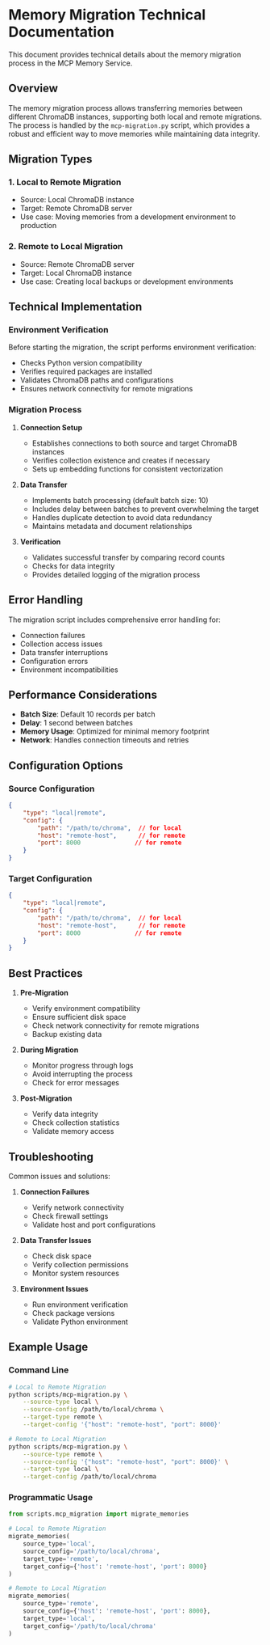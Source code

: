 # Memory Migration Technical Documentation

This document provides technical details about the memory migration process in the MCP Memory Service.

## Overview

The memory migration process allows transferring memories between different ChromaDB instances, supporting both local and remote migrations. The process is handled by the `mcp-migration.py` script, which provides a robust and efficient way to move memories while maintaining data integrity.

## Migration Types

### 1. Local to Remote Migration
- Source: Local ChromaDB instance
- Target: Remote ChromaDB server
- Use case: Moving memories from a development environment to production

### 2. Remote to Local Migration
- Source: Remote ChromaDB server
- Target: Local ChromaDB instance
- Use case: Creating local backups or development environments

## Technical Implementation

### Environment Verification
Before starting the migration, the script performs environment verification:
- Checks Python version compatibility
- Verifies required packages are installed
- Validates ChromaDB paths and configurations
- Ensures network connectivity for remote migrations

### Migration Process
1. **Connection Setup**
   - Establishes connections to both source and target ChromaDB instances
   - Verifies collection existence and creates if necessary
   - Sets up embedding functions for consistent vectorization

2. **Data Transfer**
   - Implements batch processing (default batch size: 10)
   - Includes delay between batches to prevent overwhelming the target
   - Handles duplicate detection to avoid data redundancy
   - Maintains metadata and document relationships

3. **Verification**
   - Validates successful transfer by comparing record counts
   - Checks for data integrity
   - Provides detailed logging of the migration process

## Error Handling

The migration script includes comprehensive error handling for:
- Connection failures
- Collection access issues
- Data transfer interruptions
- Configuration errors
- Environment incompatibilities

## Performance Considerations

- **Batch Size**: Default 10 records per batch
- **Delay**: 1 second between batches
- **Memory Usage**: Optimized for minimal memory footprint
- **Network**: Handles connection timeouts and retries

## Configuration Options

### Source Configuration
```json
{
    "type": "local|remote",
    "config": {
        "path": "/path/to/chroma",  // for local
        "host": "remote-host",      // for remote
        "port": 8000               // for remote
    }
}
```

### Target Configuration
```json
{
    "type": "local|remote",
    "config": {
        "path": "/path/to/chroma",  // for local
        "host": "remote-host",      // for remote
        "port": 8000               // for remote
    }
}
```

## Best Practices

1. **Pre-Migration**
   - Verify environment compatibility
   - Ensure sufficient disk space
   - Check network connectivity for remote migrations
   - Backup existing data

2. **During Migration**
   - Monitor progress through logs
   - Avoid interrupting the process
   - Check for error messages

3. **Post-Migration**
   - Verify data integrity
   - Check collection statistics
   - Validate memory access

## Troubleshooting

Common issues and solutions:

1. **Connection Failures**
   - Verify network connectivity
   - Check firewall settings
   - Validate host and port configurations

2. **Data Transfer Issues**
   - Check disk space
   - Verify collection permissions
   - Monitor system resources

3. **Environment Issues**
   - Run environment verification
   - Check package versions
   - Validate Python environment

## Example Usage

### Command Line
```bash
# Local to Remote Migration
python scripts/mcp-migration.py \
    --source-type local \
    --source-config /path/to/local/chroma \
    --target-type remote \
    --target-config '{"host": "remote-host", "port": 8000}'

# Remote to Local Migration
python scripts/mcp-migration.py \
    --source-type remote \
    --source-config '{"host": "remote-host", "port": 8000}' \
    --target-type local \
    --target-config /path/to/local/chroma
```

### Programmatic Usage
```python
from scripts.mcp_migration import migrate_memories

# Local to Remote Migration
migrate_memories(
    source_type='local',
    source_config='/path/to/local/chroma',
    target_type='remote',
    target_config={'host': 'remote-host', 'port': 8000}
)

# Remote to Local Migration
migrate_memories(
    source_type='remote',
    source_config={'host': 'remote-host', 'port': 8000},
    target_type='local',
    target_config='/path/to/local/chroma'
)
``` 